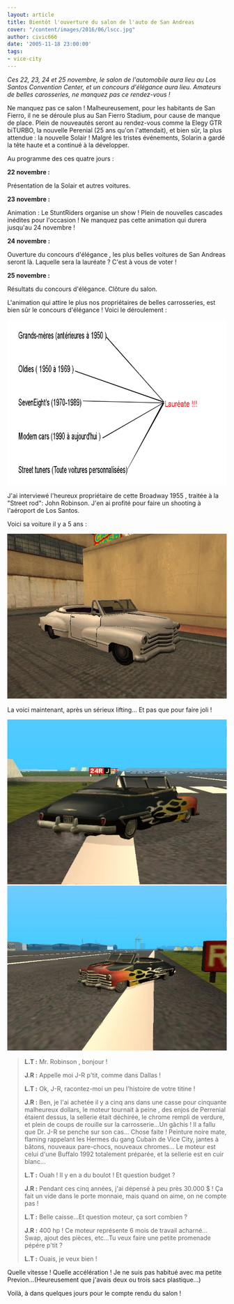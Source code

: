 ```yaml
---
layout: article
title: Bientôt l'ouverture du salon de l'auto de San Andreas
cover: "/content/images/2016/06/lscc.jpg"
author: civic666
date: '2005-11-18 23:00:00'
tags:
- vice-city
---
```


_Ces 22, 23, 24 et 25 novembre, le salon de l'automobile aura lieu au Los Santos Convention Center, et un concours d'élégance aura lieu. Amateurs de belles carosseries, ne manquez pas ce rendez-vous !_

Ne manquez pas ce salon ! Malheureusement, pour les habitants de San Fierro, il ne se déroule plus au San Fierro Stadium, pour cause de manque de place. Plein de nouveautés seront au rendez-vous comme la Elegy GTR biTURBO, la nouvelle Perenial (25 ans qu'on l'attendait), et bien sûr, la plus attendue : la nouvelle Solair ! Malgré les tristes événements, Solarin a gardé la tête haute et a continué à la développer.

Au programme des ces quatre jours :

**22 novembre :**

Présentation de la Solair et autres voitures.

**23 novembre :**

Animation : Le StuntRiders organise un show ! Plein de nouvelles cascades inédites pour l'occasion ! Ne manquez pas cette animation qui durera jusqu'au 24 novembre !

**24 novembre :**

Ouverture du concours d'élégance , les plus belles voitures de San Andreas seront là. Laquelle sera la lauréate ? C'est à vous de voter !

**25 novembre :**

Résultats du concours d'élégance. Clôture du salon.

L'animation qui attire le plus nos propriétaires de belles carrosseries, est bien sûr le concours d'élégance ! Voici le déroulement :

![](/content/images/2005/01/classementconcours.jpg)

J'ai interviewé l'heureux propriétaire de cette Broadway 1955 , traitée à la "Street rod": John Robinson. J'en ai profité pour faire un shooting à l'aéroport de Los Santos.

Voici sa voiture il y a 5 ans :

![](/content/images/2005/01/custom1.jpg)

La voici maintenant, après un sérieux lifting... Et pas que pour faire joli !

![](/content/images/2005/01/custom2.jpg)
![](/content/images/2005/01/custom3.jpg)

> **L.T :** Mr. Robinson , bonjour !
> 
> **J.R :** Appelle moi J-R p'tit, comme dans Dallas !
> 
> **L.T :** Ok, J-R, racontez-moi un peu l'histoire de votre titine !
> 
> **J.R :** Ben, je l'ai achetée il y a cinq ans dans une casse pour cinquante malheureux dollars, le moteur tournait à peine , des enjos de Perrenial étaient dessus, la sellerie était déchirée, le chrome rempli de verdure, et plein de coups de rouille sur la carrosserie...Un gâchis ! Il a fallu que Dr. J-R se penche sur son cas... Chose faite ! Peinture noire mate, flaming rappelant les Hermes du gang Cubain de Vice City, jantes à bâtons, nouveaux pare-chocs, nouveaux chromes... Le moteur est celui d'une Buffalo 1992 totalement préparée, et la sellerie est en cuir blanc...
> 
> **L.T :** Ouah ! Il y en a du boulot ! Et question budget ?
> 
> **J.R :** Pendant ces cinq années, j'ai dépensé à peu près 30.000 $ ! Ça fait un vide dans le porte monnaie, mais quand on aime, on ne compte pas !
> 
> **L.T :** Belle caisse...Et question moteur, ça sort combien ?
> 
> **J.R :** 400 hp ! Ce moteur représente 6 mois de travail acharné... Swap, ajout des pièces, etc...Tu veux faire une petite promenade pépére p'tit ?
> 
> **L.T :** Ouais, je veux bien !

Quelle vitesse ! Quelle accélération ! Je ne suis pas habitué avec ma petite Previon...(Heureusement que j'avais deux ou trois sacs plastique...)

Voilà, à dans quelques jours pour le compte rendu du salon !